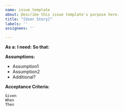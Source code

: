 ```yaml
---
name: issue_template
about: Describe this issue template's purpose here.
title: "[User Story]"
labels: ''
assignees: ''

---
```


**As a:** 
**I need:** 
**So that:** 

**Assumptions:** 

- Assumption1
- Assumption2
- Additional?

**Acceptance Criteria:**
~~~
Given 
When 
Then 
~~~

